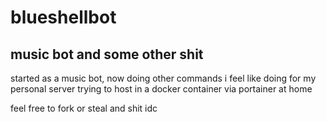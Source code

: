 # blueshellbot
## music bot and some other shit

started as a music bot, now doing other commands i feel like doing for my personal server
trying to host in a docker container via portainer at home

feel free to fork or steal and shit idc